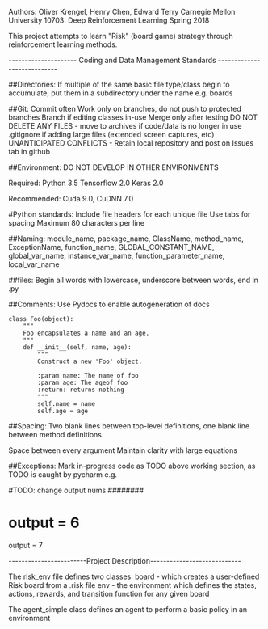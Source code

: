 Authors: Oliver Krengel, Henry Chen, Edward Terry
Carnegie Mellon University
10703: Deep Reinforcement Learning
Spring 2018


This project attempts to learn "Risk" (board game) strategy through reinforcement learning methods.  



--------------------- Coding and Data Management Standards ----------------------------

##Directories: 
If multiple of the same basic file type/class begin to accumulate, put them in a subdirectory under the name <class> e.g. boards


##Git: 
Commit often
Work only on branches, do not push to protected branches 
Branch if editing classes in-use
Merge only after testing
DO NOT DELETE ANY FILES - move to archives if code/data is no longer in use
.gitignore if adding large files (extended screen captures, etc)
UNANTICIPATED CONFLICTS - Retain local repository and post on Issues tab in github


##Environment:
DO NOT DEVELOP IN OTHER ENVIRONMENTS

Required:
Python 3.5
Tensorflow 2.0
Keras 2.0 

Recommended:
Cuda 9.0, CuDNN 7.0


#Python standards:
Include file headers for each unique file
Use tabs for spacing
Maximum 80 characters per line

##Naming: 
module_name, package_name, ClassName, method_name, ExceptionName, function_name, GLOBAL_CONSTANT_NAME, 
global_var_name, instance_var_name, function_parameter_name, local_var_name

##files:
Begin all words with lowercase, underscore between words, end in .py

##Comments:
Use Pydocs to enable autogeneration of docs 
```[python]
class Foo(object):
    """
    Foo encapsulates a name and an age.
    """
    def __init__(self, name, age):
        """
        Construct a new 'Foo' object.

        :param name: The name of foo
        :param age: The ageof foo
        :return: returns nothing
        """
        self.name = name
        self.age = age
```


##Spacing:
Two blank lines between top-level definitions, one blank line between method definitions.

Space between every argument
Maintain clarity with large equations

##Exceptions:
Mark in-progress code as TODO above working section, as TODO is caught by pycharm 
e.g.

#TODO: change output nums ########
# output = 6
output = 7



------------------------Project Description----------------------------

The risk_env file defines two classes:
board - which creates a user-defined Risk board from a .risk file
env - the environment which defines the states, actions, rewards, and transition function for any given board

The agent_simple class defines an agent to perform a basic policy in an environment

